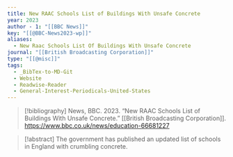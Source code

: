 ```yaml
---
title: New RAAC Schools List of Buildings With Unsafe Concrete
year: 2023
author - 1: "[[BBC News]]"
key: "[[@BBC-News2023-wp]]"
aliases:
  - New Raac Schools List Of Buildings With Unsafe Concrete
journal: "[[British Broadcasting Corporation]]"
type: "[[@misc]]"
tags:
  - _BibTex-to-MD-Git
  - Website
  - Readwise-Reader
  - General-Interest-Periodicals-United-States
---
```


> [!bibliography]
> News, BBC. 2023. “New RAAC Schools List of Buildings With Unsafe Concrete.” [[British Broadcasting Corporation]]. https://www.bbc.co.uk/news/education-66681227

> [!abstract]
> The government has published an updated list of schools in England with crumbling concrete.